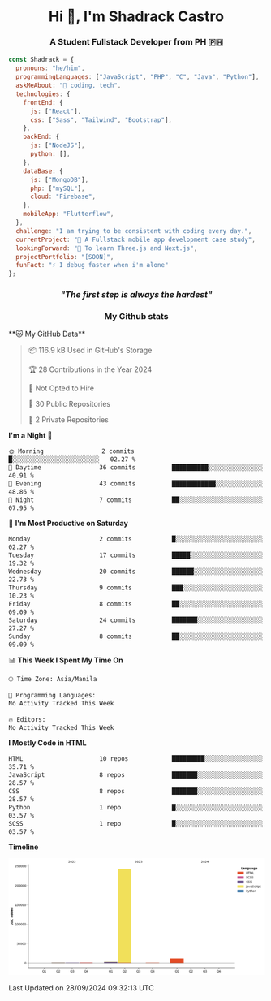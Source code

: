 <h1 align="center">Hi 👋, I'm Shadrack Castro</h1>
<h3 align="center">A Student Fullstack Developer from PH 🇵🇭</h3>

```javascript
const Shadrack = {
  pronouns: "he/him",
  programmingLanguages: ["JavaScript", "PHP", "C", "Java", "Python"],
  askMeAbout: "💬 coding, tech",
  technologies: {
    frontEnd: {
      js: ["React"],
      css: ["Sass", "Tailwind", "Bootstrap"],
    },
    backEnd: {
      js: ["NodeJS"],
      python: [],
    },
    dataBase: {
      js: ["MongoDB"],
      php: ["mySQL"],
      cloud: "Firebase",
    },
    mobileApp: "Flutterflow",
  },
  challenge: "I am trying to be consistent with coding every day.",
  currentProject: "🔭 A Fullstack mobile app development case study",
  lookingForward: "🌱 To learn Three.js and Next.js",
  projectPortfolio: "[SOON]",
  funFact: "⚡ I debug faster when i'm alone"
};

```
<h3 align="center"><em>"The first step is always the hardest"</em></h3>

<h3 align="center">My Github stats</h3>
<!--START_SECTION:waka-->
**🐱 My GitHub Data** 

> 📦 116.9 kB Used in GitHub's Storage 
 > 
> 🏆 28 Contributions in the Year 2024
 > 
> 🚫 Not Opted to Hire
 > 
> 📜 30 Public Repositories 
 > 
> 🔑 2 Private Repositories 
 > 
**I'm a Night 🦉** 

```text
🌞 Morning                2 commits           █░░░░░░░░░░░░░░░░░░░░░░░░   02.27 % 
🌆 Daytime                36 commits          ██████████░░░░░░░░░░░░░░░   40.91 % 
🌃 Evening                43 commits          ████████████░░░░░░░░░░░░░   48.86 % 
🌙 Night                  7 commits           ██░░░░░░░░░░░░░░░░░░░░░░░   07.95 % 
```
📅 **I'm Most Productive on Saturday** 

```text
Monday                   2 commits           █░░░░░░░░░░░░░░░░░░░░░░░░   02.27 % 
Tuesday                  17 commits          █████░░░░░░░░░░░░░░░░░░░░   19.32 % 
Wednesday                20 commits          ██████░░░░░░░░░░░░░░░░░░░   22.73 % 
Thursday                 9 commits           ███░░░░░░░░░░░░░░░░░░░░░░   10.23 % 
Friday                   8 commits           ██░░░░░░░░░░░░░░░░░░░░░░░   09.09 % 
Saturday                 24 commits          ███████░░░░░░░░░░░░░░░░░░   27.27 % 
Sunday                   8 commits           ██░░░░░░░░░░░░░░░░░░░░░░░   09.09 % 
```


📊 **This Week I Spent My Time On** 

```text
🕑︎ Time Zone: Asia/Manila

💬 Programming Languages: 
No Activity Tracked This Week

🔥 Editors: 
No Activity Tracked This Week
```

**I Mostly Code in HTML** 

```text
HTML                     10 repos            █████████░░░░░░░░░░░░░░░░   35.71 % 
JavaScript               8 repos             ███████░░░░░░░░░░░░░░░░░░   28.57 % 
CSS                      8 repos             ███████░░░░░░░░░░░░░░░░░░   28.57 % 
Python                   1 repo              █░░░░░░░░░░░░░░░░░░░░░░░░   03.57 % 
SCSS                     1 repo              █░░░░░░░░░░░░░░░░░░░░░░░░   03.57 % 
```



**Timeline**

![Lines of Code chart](https://raw.githubusercontent.com/0xShad/0xShad/main/assets/bar_graph.png)


 Last Updated on 28/09/2024 09:32:13 UTC
<!--END_SECTION:waka-->
